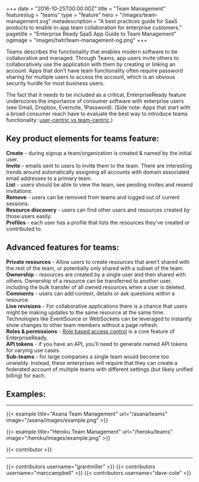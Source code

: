 +++
date = "2016-10-25T00:00:00Z"
title = "Team Management"
featureslug = "teams"
type = "feature"
hero = "/images/team-management.svg"
metadescription = "A best practices guide for SaaS products to enable in-app team collaboration for enterprise customers."
pagetitle = "Enterprise Ready SaaS App Guide to Team Management"
ogimage = "images/twtr/team-management-og.png"
+++

Teams describes the functionality that enables modern software to be collaborative and managed. Through Teams, app users invite others to collaboratively use the application with them by creating or linking an account. Apps that don’t have team functionality often require password sharing for multiple users to access the account, which is an obvious security hurdle for most business users.

The fact that it needs to be included as a critical, EnterpriseReady feature underscores the importance of consumer software with enterprise users (see Gmail, Dropbox, Evernote, 1Password). (Side note: Apps that start with a broad consumer reach have to evaluate the best way to introduce teams functionality: [user-centric vs team-centric](/blog/user-centric-v-team-centric).)

## Key product elements for teams feature:
**Create** - during signup a team/organization is created & named by the initial user.  
**Invite** - emails sent to users to invite them to the team. There are interesting trends around automatically assigning all accounts with domain associated email addresses to a primary team.  
**List** - users should be able to view the team, see pending invites and resend invitations.  
**Remove** - users can be removed from teams and logged out of current sessions.  
**Resource discovery** - users can find other users and resources created by those users easily.  
**Profiles** - each user has a profile that lists the resources they’ve created or contributed to.  

## Advanced features for teams:
**Private resources** - Allow users to create resources that aren’t shared with the rest of the team, or potentially only shared with a subset of the team.  
**Ownership** - resources are created by a single user and then shared with others. Ownership of a resource can be transferred to another user, including the bulk transfer of all owned resources when a user is deleted.  
**Comments** - users can add context, details or ask questions within a resource.  
**Live revisions** - For collaborative applications there is a chance that users might be making updates to the same resource at the same time. Technologies like EventSource or WebSockets can be leveraged to instantly show changes to other team members without a page refresh.  
**Roles & permissions** - [Role based access control](/features/role-based-access-control) is a core feature of EnterpriseReady.  
**API tokens** - if you have an API, you’ll need to generate named API tokens for varying use cases.  
**Sub-teams** - for large companies a single team would become too unwieldy. Instead, these enterprises will require that they can create a federated account of multiple teams with different settings (but likely unified billing) for each.  


## Examples:
----   
{{< example title="Asana Team Management" url="/asana/teams" image="/asana/images/example.png" >}}

{{< example title="Heroku Team Management" url="/heroku/teams" image="/heroku/images/example.png" >}}

{{< contributor >}}

----
{{< contributors username="grantmiller" >}}
{{< contributors username="marccampbell" >}}
{{< contributors username="dave-cole" >}}
